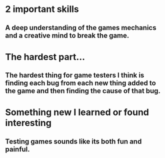 # 2 important skills

## A deep understanding of the games mechanics and a creative mind to break the game.


# The hardest part...
## The hardest thing for game testers I think is finding each bug from each new thing added to the game and then finding the cause of that bug.

# Something new I learned or found interesting

## Testing games sounds like its both fun and painful.

